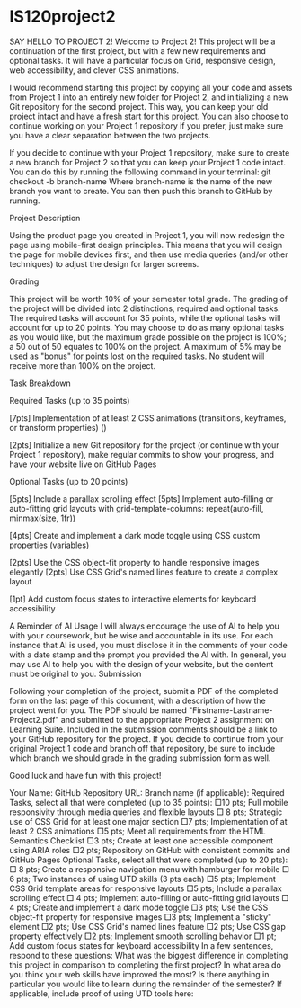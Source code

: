 # IS120project2

SAY HELLO TO PROJECT 2!
Welcome to Project 2! This project will be a continuation of the first project,
but with a few new requirements and optional tasks. It will have a particular
focus on Grid, responsive design, web accessibility, and clever CSS
animations.

I would recommend starting this project by copying all your code and assets
from Project 1 into an entirely new folder for Project 2, and initializing a new
Git repository for the second project. This way, you can keep your old project
intact and have a fresh start for this project. You can also choose to continue
working on your Project 1 repository if you prefer, just make sure you have a
clear separation between the two projects.

If you decide to continue with your Project 1 repository, make sure to create a
new branch for Project 2 so that you can keep your Project 1 code intact. You
can do this by running the following command in your terminal:
git checkout -b branch-name
Where branch-name is the name of the new branch you want to create. You
can then push this branch to GitHub by running.

Project Description

Using the product page you created in Project 1, you will now redesign the
page using mobile-first design principles. This means that you will design
the page for mobile devices first, and then use media queries (and/or other
techniques) to adjust the design for larger screens.

Grading

This project will be worth 10% of your semester total grade.
The grading of the project will be divided into 2 distinctions, required and
optional tasks. The required tasks will account for 35 points, while the
optional tasks will account for up to 20 points. You may choose to do as
many optional tasks as you would like, but the maximum grade possible on
the project is 100%; a 50 out of 50 equates to 100% on the project. A
maximum of 5% may be used as "bonus" for points lost on the required
tasks. No student will receive more than 100% on the project.

Task Breakdown

Required Tasks (up to 35 points)
<!-- [10pts] Full mobile responsivity through media queries and flexible layouts
to ensure the site looks good on mobile, tablet, and desktop viewports
[8pts] Strategic use of CSS Grid for at least one major section of your page -->
[7pts] Implementation of at least 2 CSS animations (transitions, keyframes,
or transform properties) ()
<!-- [5pts] Meet all requirements from the HTML Semantics Checklist found here -->
<!-- [3pts] Create at least one accessible component (form, navigation, etc.)
using ARIA roles and other accessibility best practices -->
[2pts] Initialize a new Git repository for the project (or continue with your
Project 1 repository), make regular commits to show your progress, and have
your website live on GitHub Pages

Optional Tasks (up to 20 points)

<!-- [8pts] Create a responsive navigation menu that converts to a hamburger
menu on mobile devices -->
<!-- [6pts] Two instances of using a tool or skill that was taught by your peers in
our UTD presentations (3pts each) (Animista, Gradient) -->
[5pts] Include a parallax scrolling effect
[5pts] Implement auto-filling or auto-fitting grid layouts with
grid-template-columns: repeat(auto-fill, minmax(size, 1fr))
<!-- [4pts] Implement CSS Grid template areas for your page layout and use
them to reorganize content at different breakpoints -->
[4pts] Create and implement a dark mode toggle using CSS custom
properties (variables)
<!-- [2pts] Implement a "sticky" element that uses position: sticky -->
[2pts] Use the CSS object-fit property to handle responsive images elegantly
[2pts] Use CSS Grid's named lines feature to create a complex layout
<!-- [2pts] Implement smooth scrolling behavior site-wide or for specific
elements -->
<!-- [1pts] Use CSS gap property effectively with both Grid and Flexbox layouts -->
[1pt] Add custom focus states to interactive elements for keyboard
accessibility

A Reminder of AI Usage
I will always encourage the use of AI to help you with your coursework, but
be wise and accountable in its use. For each instance that AI is used, you
must disclose it in the comments of your code with a date stamp and the
prompt you provided the AI with. In general, you may use AI to help you with
the design of your website, but the content must be original to you.
Submission

Following your completion of the project, submit a PDF of the completed
form on the last page of this document, with a description of how the
project went for you. The PDF should be named
"Firstname-Lastname-Project2.pdf" and submitted to the appropriate
Project 2 assignment on Learning Suite. Included in the submission
comments should be a link to your GitHub repository for the project. If you
decide to continue from your original Project 1 code and branch off that
repository, be sure to include which branch we should grade in the grading
submission form as well.

Good luck and have fun with this project!

Your Name:
GitHub Repository URL:
Branch name (if applicable):
Required Tasks, select all that were completed (up to 35 points):
□10 pts; Full mobile responsivity through media queries and flexible layouts
□ 8 pts; Strategic use of CSS Grid for at least one major section
□7 pts; Implementation of at least 2 CSS animations
□5 pts; Meet all requirements from the HTML Semantics Checklist
□3 pts; Create at least one accessible component using ARIA roles
□2 pts; Repository on GitHub with consistent commits and GitHub Pages
Optional Tasks, select all that were completed (up to 20 pts):
□ 8 pts; Create a responsive navigation menu with hamburger for mobile
□ 6 pts; Two instances of using UTD skills (3 pts each)
□5 pts; Implement CSS Grid template areas for responsive layouts
□5 pts; Include a parallax scrolling effect
□ 4 pts; Implement auto-filling or auto-fitting grid layouts
□ 4 pts; Create and implement a dark mode toggle
□3 pts; Use the CSS object-fit property for responsive images
□3 pts; Implement a "sticky" element
□2 pts; Use CSS Grid's named lines feature
□2 pts; Use CSS gap property effectively
□2 pts; Implement smooth scrolling behavior
□1 pt; Add custom focus states for keyboard accessibility
In a few sentences, respond to these questions: What was the biggest
difference in completing this project in comparison to completing the first
project? In what area do you think your web skills have improved the most?
Is there anything in particular you would like to learn during the remainder
of the semester?
If applicable, include proof of using UTD tools here: